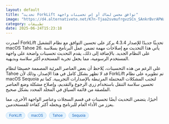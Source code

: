 ```yaml
---
layout: default
title: "تحديث ForkLift توافق محسن لماك أو إس تحسينات واجهة"
image: "https://d4.alternativeto.net/K7n-Tjaa2svmufrgvzSCn_SAnkrBvrAPWaUlWNu3GmM/rs:fill:1520:760:0/g:ce:0:0/YWJzOi8vZGlzdC9jb250ZW50LzE3NTA3Nzg1NDA3NzcucG5n.png"
category: تطبيقات
date: 2025-06-24T15:23:18
---
```


أصدرت ForkLift تحديثًا جديدًا للإصدار 4.3.4 يركز على تحسين التوافق مع نظام التشغيل macOS Tahoe 26. يأتي هذا التحديث مع إصلاحات مهمة تضمن عمل البرنامج بسلاسة على النظام الجديد. بالإضافة إلى ذلك، يقدم التحديث تحسينات واضحة على واجهة المستخدم الرسومية، مما يجعل تجربة المستخدم أكثر سلاسة وبديهية.

على الرغم من هذه التحسينات، يُلاحظ أن بعض العناصر المرئية المصممة خصيصًا لنظام Tahoe قد لا تظهر بشكل كامل في هذا الإصدار، وذلك لأن ForkLift تم تطويره على نظام macOS Sequoia لتجنب المشكلات المحتملة المرتبطة بالإصدارات التجريبية. كما تم تحسين سلاسة التنقل باستخدام زري الرجوع والتقديم، وإصلاح مشكلة وضع العناصر الملصقة من قائمة السياق في المجلد المحدد بشكل صحيح.

أخيرًا، يتضمن التحديث أيضًا تحسينات في قسم السجلات وعناصر الواجهة الأخرى، مما يعزز من الأداء العام للبرنامج ويجعله أكثر كفاءة للمستخدمين.

<div style="margin-top:2px; margin-bottom:2px;"><a href="https://bidjadraft.github.io/?query=ForkLift" style="background:#e3f2fd; color:#1565c0; font-size:80%; border-radius:12px; padding:3px 10px; margin:2px 4px 2px 0; display:inline-block; border:1px solid #bbdefb; text-decoration:none;">ForkLift</a> <a href="https://bidjadraft.github.io/?query=macOS" style="background:#e3f2fd; color:#1565c0; font-size:80%; border-radius:12px; padding:3px 10px; margin:2px 4px 2px 0; display:inline-block; border:1px solid #bbdefb; text-decoration:none;">macOS</a> <a href="https://bidjadraft.github.io/?query=Tahoe" style="background:#e3f2fd; color:#1565c0; font-size:80%; border-radius:12px; padding:3px 10px; margin:2px 4px 2px 0; display:inline-block; border:1px solid #bbdefb; text-decoration:none;">Tahoe</a> <a href="https://bidjadraft.github.io/?query=Sequoia" style="background:#e3f2fd; color:#1565c0; font-size:80%; border-radius:12px; padding:3px 10px; margin:2px 4px 2px 0; display:inline-block; border:1px solid #bbdefb; text-decoration:none;">Sequoia</a></div><br><br>

